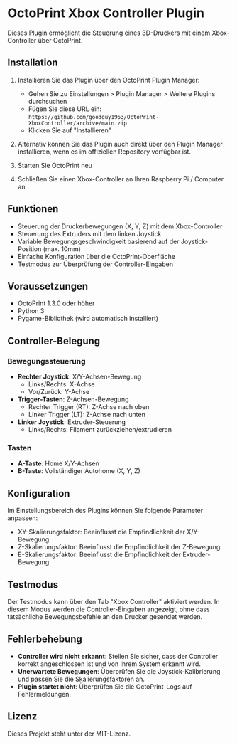 # OctoPrint Xbox Controller Plugin

Dieses Plugin ermöglicht die Steuerung eines 3D-Druckers mit einem Xbox-Controller über OctoPrint.

## Installation

1. Installieren Sie das Plugin über den OctoPrint Plugin Manager:
   - Gehen Sie zu Einstellungen > Plugin Manager > Weitere Plugins durchsuchen
   - Fügen Sie diese URL ein:
     ``` https://github.com/goodguy1963/OctoPrint-XboxController/archive/main.zip ```
   - Klicken Sie auf "Installieren"

2. Alternativ können Sie das Plugin auch direkt über den Plugin Manager installieren, wenn es im offiziellen Repository verfügbar ist.

3. Starten Sie OctoPrint neu

4. Schließen Sie einen Xbox-Controller an Ihren Raspberry Pi / Computer an

## Funktionen

- Steuerung der Druckerbewegungen (X, Y, Z) mit dem Xbox-Controller
- Steuerung des Extruders mit dem linken Joystick
- Variable Bewegungsgeschwindigkeit basierend auf der Joystick-Position (max. 10mm)
- Einfache Konfiguration über die OctoPrint-Oberfläche
- Testmodus zur Überprüfung der Controller-Eingaben

## Voraussetzungen

- OctoPrint 1.3.0 oder höher
- Python 3
- Pygame-Bibliothek (wird automatisch installiert)

## Controller-Belegung

### Bewegungssteuerung
- **Rechter Joystick**: X/Y-Achsen-Bewegung
  - Links/Rechts: X-Achse
  - Vor/Zurück: Y-Achse
- **Trigger-Tasten**: Z-Achsen-Bewegung
  - Rechter Trigger (RT): Z-Achse nach oben
  - Linker Trigger (LT): Z-Achse nach unten
- **Linker Joystick**: Extruder-Steuerung
  - Links/Rechts: Filament zurückziehen/extrudieren

### Tasten
- **A-Taste**: Home X/Y-Achsen
- **B-Taste**: Vollständiger Autohome (X, Y, Z)

## Konfiguration

Im Einstellungsbereich des Plugins können Sie folgende Parameter anpassen:

- XY-Skalierungsfaktor: Beeinflusst die Empfindlichkeit der X/Y-Bewegung
- Z-Skalierungsfaktor: Beeinflusst die Empfindlichkeit der Z-Bewegung
- E-Skalierungsfaktor: Beeinflusst die Empfindlichkeit der Extruder-Bewegung

## Testmodus

Der Testmodus kann über den Tab "Xbox Controller" aktiviert werden. In diesem Modus werden die Controller-Eingaben angezeigt, ohne dass tatsächliche Bewegungsbefehle an den Drucker gesendet werden.

## Fehlerbehebung

- **Controller wird nicht erkannt**: Stellen Sie sicher, dass der Controller korrekt angeschlossen ist und von Ihrem System erkannt wird.
- **Unerwartete Bewegungen**: Überprüfen Sie die Joystick-Kalibrierung und passen Sie die Skalierungsfaktoren an.
- **Plugin startet nicht**: Überprüfen Sie die OctoPrint-Logs auf Fehlermeldungen.

## Lizenz

Dieses Projekt steht unter der MIT-Lizenz.
